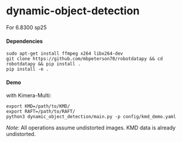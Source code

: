 # dynamic-object-detection
For 6.8300 sp25

#### Dependencies

```
sudo apt-get install ffmpeg x264 libx264-dev
git clone https://github.com/mbpeterson70/robotdatapy && cd robotdatapy && pip install .
pip install -e .
```

#### Demo

with Kimera-Multi:

```
export KMD=/path/to/KMD/
export RAFT=/path/to/RAFT/
python3 dynamic_object_detection/main.py -p config/kmd_demo.yaml
```

*Note*: All operations assume undistorted images. KMD data is already undistorted.
